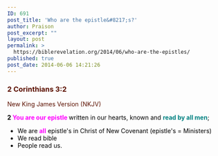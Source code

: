 ```yaml
---
ID: 691
post_title: 'Who are the epistle&#8217;s?'
author: Praison
post_excerpt: ""
layout: post
permalink: >
  https://biblerevelation.org/2014/06/who-are-the-epistles/
published: true
post_date: 2014-06-06 14:21:26
---
```

<div class="heading passage-class-0" style="color: #5c1101;">
<h3>2 Corinthians 3:2</h3>
<p class="txt-sm">New King James Version (NKJV)</p>

</div>
<div class="passage version-NKJV result-text-style-normal text-html " style="color: #000000;">

<span id="en-NKJV-28844" class="text 2Cor-3-2"><span class="versenum" style="font-weight: bold;">2 </span><span style="color: #ff00ff;"><strong>You are our epistle </strong></span>written in our hearts, known and <span style="color: #008080;"><strong>read by all men</strong></span>;</span>
<ul>
	<li>We are <span style="color: #ff00ff;"><strong>all</strong></span> epistle's in Christ of New Covenant (epistle's = Ministers)</li>
	<li>We read bible</li>
	<li>People read us.</li>
</ul>
</div>